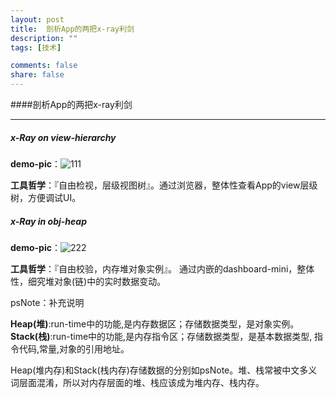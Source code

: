 ```yaml
---
layout: post
title:  剖析App的两把x-ray利剑
description: ""
tags: [技术]

comments: false
share: false
---
```



####剖析App的两把x-ray利剑

---

##### x-Ray on view-hierarchy

**demo-pic**：![111](http://b-egs-studio-images.oss-cn-shenzhen.aliyuncs.com/ruoxu-blog%2FHierarchyViewer.jpg)

**工具哲学**：『自由检视，层级视图树』。通过浏览器，整体性查看App的view层级树，方便调试UI。





##### x-Ray in obj-heap

**demo-pic**：![222](http://b-egs-studio-images.oss-cn-shenzhen.aliyuncs.com/ruoxu-blog%2Fweixin-heap-digg.jpg)

**工具哲学**：『自由校验，内存堆对象实例』。  通过内嵌的dashboard-mini，整体性，细究堆对象(链)中的实时数据变动。




psNote：补充说明

**Heap(堆)**:run-time中的功能,是内存数据区；存储数据类型，是对象实例。
**Stack(栈)**:run-time中的功能,是内存指令区；存储数据类型，是基本数据类型, 指令代码,常量,对象的引用地址。

Heap(堆内存)和Stack(栈内存)存储数据的分别如psNote。堆、栈常被中文多义词层面混淆，所以对内存层面的堆、栈应该成为堆内存、栈内存。
 	     	 

